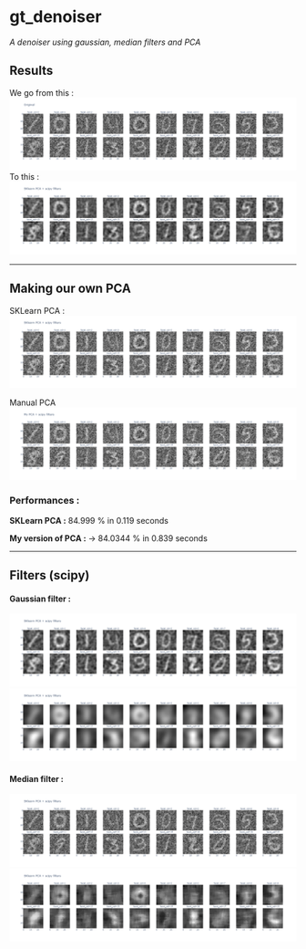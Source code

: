 # gt_denoiser

*A denoiser using gaussian, median filters and PCA*

## Results

We go from this :
!["base"](https://raw.githubusercontent.com/tristanGIANDO/gt_denoiser/main/output/base.png)
To this :
!["result](https://raw.githubusercontent.com/tristanGIANDO/gt_denoiser/main/output/result.png)

___

## Making our own PCA

SKLearn PCA :
!["skpca"](https://raw.githubusercontent.com/tristanGIANDO/gt_denoiser/main/output/skpca_pca.png)

Manual PCA
!["mypca"](https://raw.githubusercontent.com/tristanGIANDO/gt_denoiser/main/output/mypca_pca.png)

### Performances :

**SKLearn PCA :** 84.999 % in 0.119 seconds

**My version of PCA :** -> 84.0344 % in 0.839 seconds
___

## Filters (scipy)

#### Gaussian filter :

!["."](https://raw.githubusercontent.com/tristanGIANDO/gt_denoiser/main/output/gaussian_low.png)
!["."](https://raw.githubusercontent.com/tristanGIANDO/gt_denoiser/main/output/gaussian_high.png)

#### Median filter :
!["."](https://raw.githubusercontent.com/tristanGIANDO/gt_denoiser/main/output/median_low.png)
!["."](https://raw.githubusercontent.com/tristanGIANDO/gt_denoiser/main/output/median_high.png)
